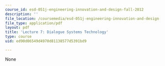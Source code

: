 ```yaml
---
course_id: esd-051j-engineering-innovation-and-design-fall-2012
description: ''
file_location: /coursemedia/esd-051j-engineering-innovation-and-design-fall-2012/ed90d06549d4970d81138577d5391bd9_MITESD_051JF12_Lec07.pdf
file_type: application/pdf
layout: pdf
title: 'Lecture 7: Dialogue Systems Technology'
type: course
uid: ed90d06549d4970d81138577d5391bd9

---
```

None